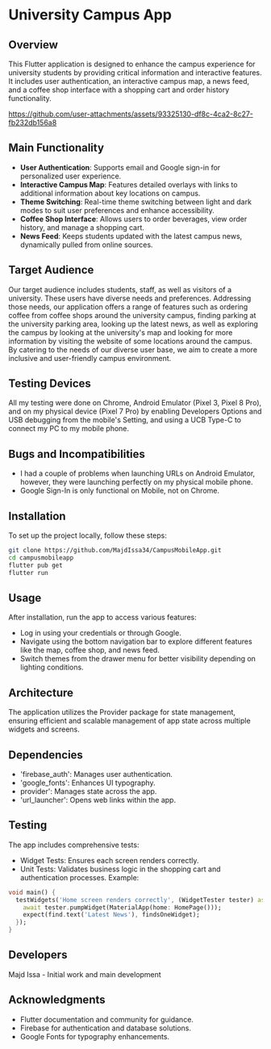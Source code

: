 # University Campus App

## Overview
This Flutter application is designed to enhance the campus experience for university students by providing critical information and interactive features. It includes user authentication, an interactive campus map, a news feed, and a coffee shop interface with a shopping cart and order history functionality.


https://github.com/user-attachments/assets/93325130-df8c-4ca2-8c27-fb232db156a8



## Main Functionality
- **User Authentication**: Supports email and Google sign-in for personalized user experience.
- **Interactive Campus Map**: Features detailed overlays with links to additional information about key locations on campus.
- **Theme Switching**: Real-time theme switching between light and dark modes to suit user preferences and enhance accessibility.
- **Coffee Shop Interface**: Allows users to order beverages, view order history, and manage a shopping cart.
- **News Feed**: Keeps students updated with the latest campus news, dynamically pulled from online sources.

## Target Audience
Our target audience includes students, staff, as well as visitors of a university. These users have diverse needs and preferences. Addressing those needs, our application offers a range of features such as ordering coffee from coffee shops around the university campus, finding parking at the university parking area, looking up the latest news, as well as exploring the campus by looking at the university's map and looking for more information by visiting the website of some locations around the campus. By catering to the needs of our diverse user base, we aim to create a more inclusive and user-friendly campus environment.

## Testing Devices
All my testing were done on Chrome, Android Emulator (Pixel 3, Pixel 8 Pro), and on my physical device (Pixel 7 Pro) by enabling Developers Options and USB debugging from the mobile's Setting, and using a UCB Type-C to connect my PC to my mobile phone.

## Bugs and Incompatibilities 
- I had a couple of problems when launching URLs on Android Emulator, however, they were launching perfectly on my physical mobile phone.
- Google Sign-In is only functional on Mobile, not on Chrome.

## Installation
To set up the project locally, follow these steps:
```bash
git clone https://github.com/MajdIssa34/CampusMobileApp.git
cd campusmobileapp
flutter pub get
flutter run
```

## Usage
After installation, run the app to access various features:

- Log in using your credentials or through Google.
- Navigate using the bottom navigation bar to explore different features like the map, coffee shop, and news feed.
- Switch themes from the drawer menu for better visibility depending on lighting conditions.

## Architecture
The application utilizes the Provider package for state management, ensuring efficient and scalable management of app state across multiple widgets and screens.

## Dependencies
- 'firebase_auth': Manages user authentication.
- 'google_fonts': Enhances UI typography.
- provider': Manages state across the app.
- 'url_launcher': Opens web links within the app.

## Testing
The app includes comprehensive tests:

- Widget Tests: Ensures each screen renders correctly.
- Unit Tests: Validates business logic in the shopping cart and authentication processes.
Example:
```dart
void main() {
  testWidgets('Home screen renders correctly', (WidgetTester tester) async {
    await tester.pumpWidget(MaterialApp(home: HomePage()));
    expect(find.text('Latest News'), findsOneWidget);
  });
}
```

## Developers
Majd Issa - Initial work and main development
## Acknowledgments
- Flutter documentation and community for guidance.
- Firebase for authentication and database solutions.
- Google Fonts for typography enhancements.
